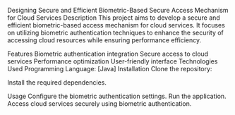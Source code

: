 Designing Secure and Efficient Biometric-Based Secure Access Mechanism for Cloud Services
Description
This project aims to develop a secure and efficient biometric-based access mechanism for cloud services. It focuses on utilizing biometric authentication techniques to enhance the security of accessing cloud resources while ensuring performance efficiency.

Features
Biometric authentication integration
Secure access to cloud services
Performance optimization
User-friendly interface
Technologies Used
Programming Language: [Java]
Installation
Clone the repository:

Install the required dependencies.

Usage
Configure the biometric authentication settings.
Run the application.
Access cloud services securely using biometric authentication.
